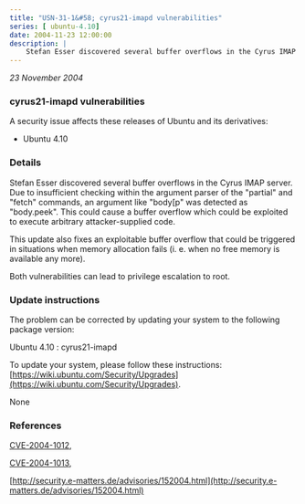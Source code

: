 ```yaml
---
title: "USN-31-1&#58; cyrus21-imapd vulnerabilities"
series: [ ubuntu-4.10]
date: 2004-11-23 12:00:00
description: |
    Stefan Esser discovered several buffer overflows in the Cyrus IMAP server. Due to insufficient checking within the argument parser of the &quot;partial&quot; and &quot;fetch&quot; commands, an argument like &quot;body[p&quot; was detected as &quot;body.peek&quot;. This could cause a buffer overflow which could be exploited to execute arbitrary attacker-supplied code.
--- 
```

 
 

*23 November 2004*

### cyrus21-imapd vulnerabilities

A security issue affects these releases of Ubuntu and its derivatives:

* Ubuntu 4.10

### Details

Stefan Esser discovered several buffer overflows in the Cyrus IMAP server. Due to insufficient checking within the argument parser of the &quot;partial&quot; and &quot;fetch&quot; commands, an argument like &quot;body[p&quot; was detected as &quot;body.peek&quot;. This could cause a buffer overflow which could be exploited to execute arbitrary attacker-supplied code.

This update also fixes an exploitable buffer overflow that could be triggered in situations when memory allocation fails (i. e. when no free memory is available any more).

Both vulnerabilities can lead to privilege escalation to root.

### Update instructions

The problem can be corrected by updating your system to the following package version:

Ubuntu 4.10
 : cyrus21-imapd 

To update your system, please follow these instructions: [https://wiki.ubuntu.com/Security/Upgrades](https://wiki.ubuntu.com/Security/Upgrades).

None

### References

 
 [CVE-2004-1012](http://people.ubuntu.com/~ubuntu-security/cve/CVE-2004-1012), 

 [CVE-2004-1013](http://people.ubuntu.com/~ubuntu-security/cve/CVE-2004-1013), 

 [http://security.e-matters.de/advisories/152004.html](http://security.e-matters.de/advisories/152004.html)
 

